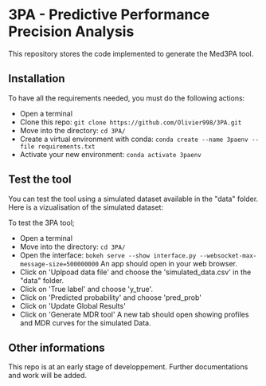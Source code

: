 # 3PA - Predictive Performance Precision Analysis

This repository stores the code implemented to generate the Med3PA tool.

## Installation
To have all the requirements needed, you must do the following actions:
- Open a terminal
- Clone this repo: ```git clone https://github.com/Olivier998/3PA.git```
- Move into the directory: ```cd 3PA/```
- Create a virtual environment with conda: ```conda create --name 3paenv --file requirements.txt```
- Activate your new environment: ```conda activate 3paenv```

## Test the tool
You can test the tool using a simulated dataset available in the "data" folder. Here is a vizualisation of the simulated dataset:

To test the 3PA tool;
- Open a terminal
- Move into the directory: ```cd 3PA/```
- Open the interface: ``` bokeh serve --show interface.py --websocket-max-message-size=500000000 ```
    An app should open in your web browser.
- Click on 'Uplpoad data file' and choose the 'simulated_data.csv' in the "data" folder.
- Click on 'True label' and choose 'y_true'.
- Click on 'Predicted probability' and choose 'pred_prob'
- Click on 'Update Global Results'
- Click on 'Generate MDR tool'
  A new tab should open showing profiles and MDR curves for the simulated Data.


## Other informations
This repo is at an early stage of developpement. Further documentations and work will be added.
